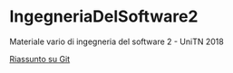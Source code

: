# IngegneriaDelSoftware2
Materiale vario di ingegneria del software 2 - UniTN 2018


[Riassunto su Git](git.md "Git")